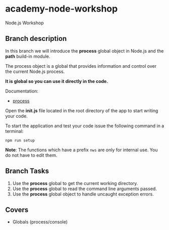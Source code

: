 # academy-node-workshop

Node.js Workshop

## Branch description

In this branch we will introduce the **process** global object in Node.js and the **path** build-in module.

The process object is a global that provides information and control over the current Node.js process.

**It is global so you can use it directly in the code.**

Documentation:

- [process](https://nodejs.org/api/process.html)

Open the **init.js** file located in the root directory of the app to start writing your code.

To start the application and test your code issue the following command in a terminal:

```
npm run setup
```

**Note**: The functions which have a prefix `nws` are only for internal use. You do not have to edit them.

## Branch Tasks

1. Use the **process** global to get the current working directory.
2. Use the **process** global to read the command line arguments passed.
3. Use the **process** global object to handle uncaught exception errors.

## Covers

- Globals (process/console)
